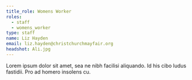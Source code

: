 ```yaml
---
title_role: Womens Worker
roles:
  - staff
  - womens_worker
type: staff
name: Liz Hayden
email: liz.hayden@christchurchmayfair.org
headshot: Ali.jpg
---
```

Lorem ipsum dolor sit amet, sea ne nibh facilisi aliquando. Id his cibo ludus fastidii. Pro ad homero insolens cu.
